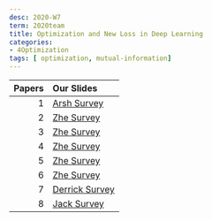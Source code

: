 ```yaml
---
desc: 2020-W7
term: 2020team
title: Optimization and New Loss in Deep Learning 
categories:
- 4Optimization
tags: [ optimization, mutual-information]  
---
```





| Papers |  Our Slides |
| -------------------------------------: | :------------------------------------- |
|1 | [Arsh Survey]({{site.baseurl}}/talkArsh-A19/20190623-ApricotSubModular.pdf) |
|2 | [Zhe Survey]({{site.baseurl}}/talks-A2020A/Slides-11-SSL-20200415-group.pdf) |
|3 | [Zhe Survey]({{site.baseurl}}/talks-A2020A/Slides-17-icmlreview-20200719-group.pdf) |
|4 | [Zhe Survey]({{site.baseurl}}/talks-A2020A/Slides-08-GANsReview-20200302-group.pdf) |
|5 | [Zhe Survey]({{site.baseurl}}/talks-A2020A/Slides-14-DeepInfo-20200614.pdf) |
|6 | [Zhe Survey]({{site.baseurl}}/talks-A2020A/Slides-25-opt-20210103.pdf) |
|7 | [Derrick Survey]({{site.baseurl}}/talks-mb2019/Derrick_201906_Information_Theory.pdf) |
|8 | [Jack Survey]({{site.baseurl}}/talks-mb2019/Jack_20181212-StructuredPrediction.pdf) |


